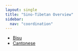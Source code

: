 ```yaml
---
layout: single
title: "Sino-Tibetan Overview"
sidebar:
  nav: "coordination"
---
```


- [Bisu](/coordination/cfiles/bisu/pdf)
- [Cantonese](/coordination/cfiles/cantonese.pdf)